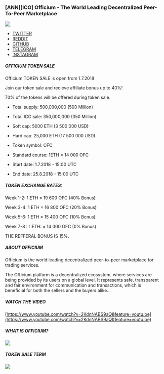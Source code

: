 ### [ANN][ICO] Officium - The World Leading Decentralized Peer-To-Peer Marketplace

![](https://i.imgur.com/8vTsKQr.png)

- [TWITTER](https://twitter.com/Officiumcc) 
- [REDDIT ](https://www.reddit.com/user/Officiumofficial)
- [GITHUB](https://github.com/Officiumcc) 
- [TELEGRAM ](https://t.me/officiumcc)
- [INSTAGRAM](https://www.instagram.com/officium.cc)


##### OFFICIUM TOKEN SALE

Officium TOKEN SALE is open from 1.7.2018

Join our token sale and recieve affiliate bonus up to 40%!

70% of the tokens will be offered during token sale.

- Total supply: 500,000,000 (500 Million)

- Total ICO sale: 350,000,000 (350 Million)

- Soft cap: 5000 ETH (3 500 000 USD)

- Hard cap: 25,000 ETH (17 500 000 USD)

- Token symbol: OFC

- Standard course: 1ETH = 14 000 OFC

- Start date: 1.7.2018 - 15:00 UTC

- End date: 25.8.2018 - 15:00 UTC


##### TOKEN EXCHANGE RATES:

Week 1-2: 1 ETH =    19 600 OFC (40% Bonus)

Week 3-4: 1 ETH =    16 800 OFC (20% Bonus)

Week 5-6: 1 ETH =    15 400 OFC (10% Bonus)

Week 7-8 : 1 ETH: = 14 000 OFC (0% Bonus)


THE REFFERAL BONUS IS 15%.


##### ABOUT OFFICIUM

Officium is the world leading decentralized peer-to-peer marketplace for trading services.


The Officium platform is a decentralized ecosystem, where services are being provided by its users on a global level. It represents safe, transparent and fair environment for communication and transactions, which is beneficial for both the sellers and the buyers alike...
##### WATCH THE VIDEO

[https://www.youtube.com/watch?v=2KdnNABS9aQ&feature=youtu.be](https://www.youtube.com/watch?v=2KdnNABS9aQ&feature=youtu.be)

##### WHAT IS OFFICIUM?

![](https://i.imgur.com/cWIbQVF.png)

##### TOKEN SALE TERM

![](https://i.imgur.com/Strtv3t.png)